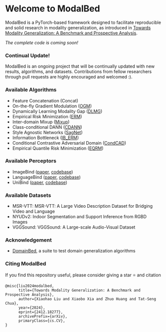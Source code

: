 # Welcome to ModalBed

ModalBed is a PyTorch-based framework designed to facilitate reproducible and solid research in modality generalization, as introduced in [Towards Modality Generalization: A Benchmark and Prospective Analysis](https://arxiv.org/pdf/2412.18277).


_The complete code is coming soon!_

### Continual Update!
ModalBed is an ongoing project that will be continually updated with new results, algorithms, and datasets. Contributions from fellow researchers through pull requests are highly encouraged and welcomed :).

### Available Algorithms

- Feature Concatenation (Concat)
- On-the-fly Gradient Modulation ([OGM](https://openaccess.thecvf.com/content/CVPR2022/papers/Peng_Balanced_Multimodal_Learning_via_On-the-Fly_Gradient_Modulation_CVPR_2022_paper.pdf))
- Dynamically Learning Modality Gap ([DLMG](https://openreview.net/pdf?id=QbsPz0SnyV))
- Empirical Risk Minimization ([ERM](https://www.wiley.com/en-fr/Statistical+Learning+Theory-p-9780471030034))
- Inter-domain Mixup ([Mixup](https://arxiv.org/abs/2001.00677))
- Class-conditional DANN ([CDANN](https://openaccess.thecvf.com/content_ECCV_2018/papers/Ya_Li_Deep_Domain_Generalization_ECCV_2018_paper.pdf))
- Style Agnostic Networks ([SagNet](https://arxiv.org/abs/1910.11645))
- Information Bottleneck ([IB_ERM](https://arxiv.org/abs/2106.06607))
- Conditional Contrastive Adversarial Domain ([CondCAD](https://arxiv.org/abs/2201.00057))
- Empirical Quantile Risk Minimization ([EQRM](https://arxiv.org/abs/2207.09944))

### Available Perceptors

- ImageBind ([paper](https://facebookresearch.github.io/ImageBind/paper), [codebase](https://github.com/facebookresearch/ImageBind))
- LanguageBind ([paper](https://arxiv.org/abs/2310.01852), [codebase](https://github.com/PKU-YuanGroup/LanguageBind?tab=readme-ov-file))
- UniBind ([paper](https://openaccess.thecvf.com/content/CVPR2024/papers/Lyu_UniBind_LLM-Augmented_Unified_and_Balanced_Representation_Space_to_Bind_Them_CVPR_2024_paper.pdf), [codebase](https://github.com/QC-LY/UniBind))

### Available Datasets
- MSR-VTT: MSR-VTT: A Large Video Description Dataset for Bridging Video and Language
- NYUDv2: Indoor Segmentation and Support Inference from RGBD Images
- VGGSound: VGGSound: A Large-scale Audio-Visual Dataset

### Acknowledgement
- [DomainBed](https://github.com/facebookresearch/DomainBed), a suite to test domain generalization algorithms

### Citing ModalBed
If you find this repository useful, please consider giving a star ⭐ and citation
```
@misc{liu2024modalbed,
      title={Towards Modality Generalization: A Benchmark and Prospective Analysis}, 
      author={Xiaohao Liu and Xiaobo Xia and Zhuo Huang and Tat-Seng Chua},
      year={2024},
      eprint={2412.18277},
      archivePrefix={arXiv},
      primaryClass={cs.CV},
}
```
